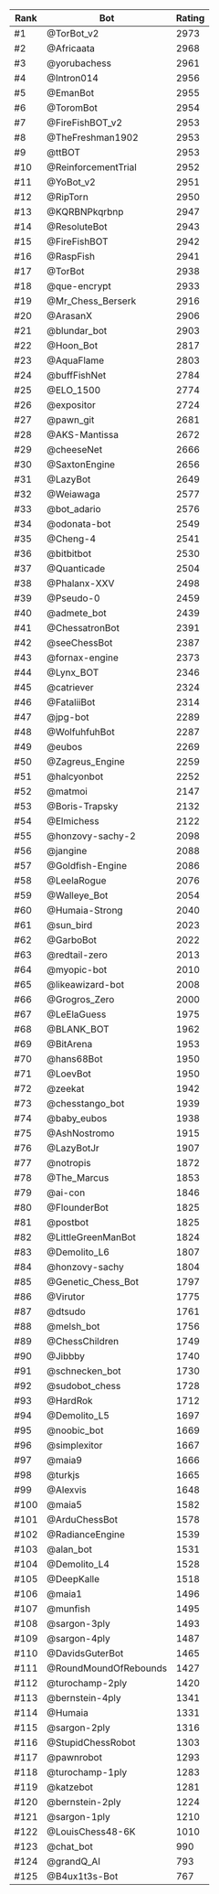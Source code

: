 Rank|Bot|Rating
---|---|---
#1|@TorBot_v2|2973
#2|@Africaata|2968
#3|@yorubachess|2961
#4|@Intron014|2956
#5|@EmanBot|2955
#6|@ToromBot|2954
#7|@FireFishBOT_v2|2953
#8|@TheFreshman1902|2953
#9|@ttBOT|2953
#10|@ReinforcementTrial|2952
#11|@YoBot_v2|2951
#12|@RipTorn|2950
#13|@KQRBNPkqrbnp|2947
#14|@ResoluteBot|2943
#15|@FireFishBOT|2942
#16|@RaspFish|2941
#17|@TorBot|2938
#18|@que-encrypt|2933
#19|@Mr_Chess_Berserk|2916
#20|@ArasanX|2906
#21|@blundar_bot|2903
#22|@Hoon_Bot|2817
#23|@AquaFlame|2803
#24|@buffFishNet|2784
#25|@ELO_1500|2774
#26|@expositor|2724
#27|@pawn_git|2681
#28|@AKS-Mantissa|2672
#29|@cheeseNet|2666
#30|@SaxtonEngine|2656
#31|@LazyBot|2649
#32|@Weiawaga|2577
#33|@bot_adario|2576
#34|@odonata-bot|2549
#35|@Cheng-4|2541
#36|@bitbitbot|2530
#37|@Quanticade|2504
#38|@Phalanx-XXV|2498
#39|@Pseudo-0|2459
#40|@admete_bot|2439
#41|@ChessatronBot|2391
#42|@seeChessBot|2387
#43|@fornax-engine|2373
#44|@Lynx_BOT|2346
#45|@catriever|2324
#46|@FataliiBot|2314
#47|@jpg-bot|2289
#48|@WolfuhfuhBot|2287
#49|@eubos|2269
#50|@Zagreus_Engine|2259
#51|@halcyonbot|2252
#52|@matmoi|2147
#53|@Boris-Trapsky|2132
#54|@Elmichess|2122
#55|@honzovy-sachy-2|2098
#56|@jangine|2088
#57|@Goldfish-Engine|2086
#58|@LeelaRogue|2076
#59|@Walleye_Bot|2054
#60|@Humaia-Strong|2040
#61|@sun_bird|2023
#62|@GarboBot|2022
#63|@redtail-zero|2013
#64|@myopic-bot|2010
#65|@likeawizard-bot|2008
#66|@Grogros_Zero|2000
#67|@LeElaGuess|1975
#68|@BLANK_BOT|1962
#69|@BitArena|1953
#70|@hans68Bot|1950
#71|@LoevBot|1950
#72|@zeekat|1942
#73|@chesstango_bot|1939
#74|@baby_eubos|1938
#75|@AshNostromo|1915
#76|@LazyBotJr|1907
#77|@notropis|1872
#78|@The_Marcus|1853
#79|@ai-con|1846
#80|@FlounderBot|1825
#81|@postbot|1825
#82|@LittleGreenManBot|1824
#83|@Demolito_L6|1807
#84|@honzovy-sachy|1804
#85|@Genetic_Chess_Bot|1797
#86|@Virutor|1775
#87|@dtsudo|1761
#88|@melsh_bot|1756
#89|@ChessChildren|1749
#90|@Jibbby|1740
#91|@schnecken_bot|1730
#92|@sudobot_chess|1728
#93|@HardRok|1712
#94|@Demolito_L5|1697
#95|@noobic_bot|1669
#96|@simplexitor|1667
#97|@maia9|1666
#98|@turkjs|1665
#99|@Alexvis|1648
#100|@maia5|1582
#101|@ArduChessBot|1578
#102|@RadianceEngine|1539
#103|@alan_bot|1531
#104|@Demolito_L4|1528
#105|@DeepKalle|1518
#106|@maia1|1496
#107|@munfish|1495
#108|@sargon-3ply|1493
#109|@sargon-4ply|1487
#110|@DavidsGuterBot|1465
#111|@RoundMoundOfRebounds|1427
#112|@turochamp-2ply|1420
#113|@bernstein-4ply|1341
#114|@Humaia|1331
#115|@sargon-2ply|1316
#116|@StupidChessRobot|1303
#117|@pawnrobot|1293
#118|@turochamp-1ply|1283
#119|@katzebot|1281
#120|@bernstein-2ply|1224
#121|@sargon-1ply|1210
#122|@LouisChess48-6K|1010
#123|@chat_bot|990
#124|@grandQ_AI|793
#125|@B4ux1t3s-Bot|767
